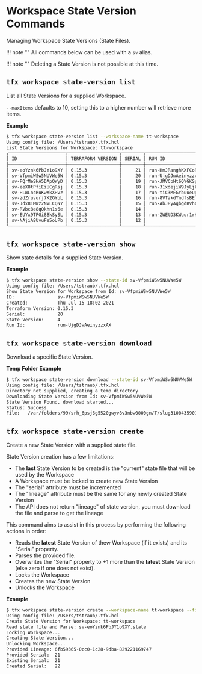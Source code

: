 # Workspace State Version Commands

Managing Workspace State Versions (State Files).

!!! note ""
    All commands below can be used with a `sv` alias.

!!! note ""
    Deleting a State Version is not possible at this time.

## `tfx workspace state-version list`

List all State Versions for a supplied Workspace.

`--maxItems` defaults to 10, setting this to a higher number will retrieve more items.

**Example**

```sh
$ tfx workspace state-version list --workspace-name tt-workspace
Using config file: /Users/tstraub/.tfx.hcl
List State Versions for Workspace: tt-workspace
╭─────────────────────┬───────────────────┬────────┬──────────────────────┬───────────────────────╮
│ ID                  │ TERRAFORM VERSION │ SERIAL │ RUN ID               │ CREATED               │
├─────────────────────┼───────────────────┼────────┼──────────────────────┼───────────────────────┤
│ sv-eoYznk6PbJY1o9XY │ 0.15.3            │     21 │ run-HmJRanghKXFCoRpe │ Thu Jul 15 18:03 2021 │
│ sv-VfpmiWSw5NUVWe5W │ 0.15.3            │     20 │ run-UjgDJwAeinyzzxAX │ Thu Jul 15 18:02 2021 │
│ sv-PQrMeSHA5DApQWyD │ 0.15.3            │     19 │ run-JMVCbHt6QYGKSpjS │ Thu Jul 15 18:01 2021 │
│ sv-eeX8tPfiEiUCgRsj │ 0.15.3            │     18 │ run-31xdejiW9JyLjkKz │ Thu Jul 15 17:58 2021 │
│ sv-HLWLncRuKwXkXHvz │ 0.15.3            │     17 │ run-tiC3MEGYbuueUg2X │ Thu Jun 24 22:21 2021 │
│ sv-zdZruvurj7K2GYpL │ 0.15.3            │     16 │ run-8VTakdYndfsBEfdY │ Wed Jun 23 12:33 2021 │
│ sv-Jdx81MWz2NVLCQNY │ 0.15.3            │     15 │ run-AbJ8yAgbgdBVhXkA │ Sun May 23 18:42 2021 │
│ sv-RVbc8e8qQkhn1s6e │ 0.15.3            │     14 │                      │ Sun May 23 18:40 2021 │
│ sv-EUYx9TPGi8BkSySL │ 0.15.3            │     13 │ run-ZWEtD3KWuur1rKdu │ Sat May 22 17:54 2021 │
│ sv-NAjiA8UvuFe5oUPb │ 0.15.3            │     12 │                      │ Sat May 22 17:54 2021 │
╰─────────────────────┴───────────────────┴────────┴──────────────────────┴───────────────────────╯
```

## `tfx workspace state-version show`

Show state details for a supplied State Version.

**Example**

```sh
$ tfx workspace state-version show --state-id sv-VfpmiWSw5NUVWe5W
Using config file: /Users/tstraub/.tfx.hcl
Show State Version for Workspace from Id: sv-VfpmiWSw5NUVWe5W
ID:                sv-VfpmiWSw5NUVWe5W
Created:           Thu Jul 15 18:02 2021
Terraform Version: 0.15.3
Serial:            20
State Version:     4
Run Id:            run-UjgDJwAeinyzzxAX
```


## `tfx workspace state-version download`

Download a specific State Version.

**Temp Folder Example**

```sh
$ tfx workspace state-version download --state-id sv-VfpmiWSw5NUVWe5W
Using config file: /Users/tstraub/.tfx.hcl
Directory not supplied, creating a temp directory 
Downloading State Version from Id: sv-VfpmiWSw5NUVWe5W
State Version Found, download started... 
Status: Success
File:   /var/folders/99/srh_6psj6g5520gwyv8v3nbw0000gn/T/slug3100435901/sv-VfpmiWSw5NUVWe5W.state
```


## `tfx workspace state-version create`

Create a new State Version with a supplied state file.

State Version creation has a few limitations:

- The **last** State Version to be created is the "current" state file that will be used by the Workspace
- A Workspace must be locked to create new State Version
- The "serial" attribute must be incremented
- The "lineage" attribute must be the same for any newly created State Version
- The API does not return "lineage" of state version, you must download the file and parse to get the lineage

This command aims to assist in this process by performing the following actions in order:

- Reads the **latest** State Version of thew Workspace (if it exists) and its "Serial" property.
- Parses the provided file.
- Overwrites the "Serial" property to +1 more than the **latest** State Version (else zero if one does not exist). 
- Locks the Workspace
- Creates the new State Version
- Unlocks the Workspace

**Example**

```sh
$ tfx workspace state-version create --workspace-name tt-workspace --filename sv-eoYznk6PbJY1o9XY.state 
Using config file: /Users/tstraub/.tfx.hcl
Create State Version for Workspace: tt-workspace
Read state file and Parse: sv-eoYznk6PbJY1o9XY.state
Locking Workspace... 
Creating State Version... 
Unlocking Workspace... 
Provided Lineage: 6fb59365-0cc0-1c28-9dba-829221169747
Provided Serial:  21
Existing Serial:  21
Created Serial:   22
```
